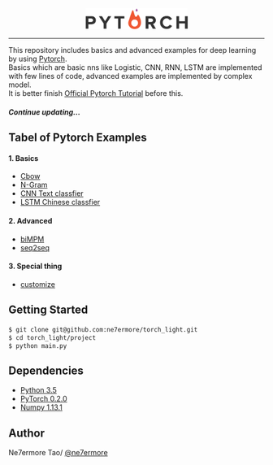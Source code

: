 <p align="center"><img width="40%" src="pytorch_logo.png" /></p>

--------------------------------------------------------------------------------

This repository includes basics and advanced examples for deep learning by using [Pytorch](http://pytorch.org/).
<br/>
Basics which are basic nns like Logistic, CNN, RNN, LSTM are implemented with few lines of code, advanced examples are implemented by complex model.
<br/>
It is better finish [Official Pytorch Tutorial](http://pytorch.org/tutorials/index.html) before this.

##### Continue updating...

## Tabel of Pytorch Examples

#### 1. Basics

* [Cbow](https://github.com/ne7ermore/torch_light/tree/master/cbow)
* [N-Gram](https://github.com/ne7ermore/torch_light/tree/master/ngram)
* [CNN Text classfier](https://github.com/ne7ermore/torch_light/tree/master/cnn_text_classfier)
* [LSTM Chinese classfier](https://github.com/ne7ermore/torch_light/tree/master/lstm_chinese_classfier)

#### 2. Advanced
* [biMPM](https://github.com/ne7ermore/torch_light/tree/master/biMPM)
* [seq2seq](https://github.com/ne7ermore/torch_light/tree/master/seq2seq)

#### 3. Special thing
* [customize](https://github.com/ne7ermore/torch_light/tree/master/Customize)

## Getting Started
```
$ git clone git@github.com:ne7ermore/torch_light.git
$ cd torch_light/project
$ python main.py
```

## Dependencies
* [Python 3.5](https://www.python.org)
* [PyTorch 0.2.0](http://pytorch.org/)
* [Numpy 1.13.1](http://www.numpy.org/)

## Author
Ne7ermore Tao/ [@ne7ermore](https://github.com/ne7ermore)
